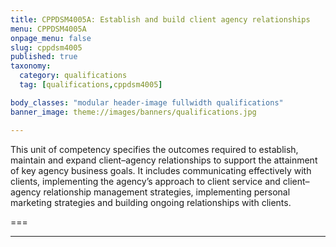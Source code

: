 ```yaml
---
title: CPPDSM4005A: Establish and build client agency relationships
menu: CPPDSM4005A
onpage_menu: false
slug: cppdsm4005
published: true
taxonomy:
  category: qualifications
  tag: [qualifications,cppdsm4005]

body_classes: "modular header-image fullwidth qualifications"
banner_image: theme://images/banners/qualifications.jpg

---
```


This unit of competency specifies the outcomes required to establish, maintain and expand client–agency relationships to support the attainment of key agency business goals. It includes communicating effectively with clients, implementing the agency’s approach to client service and client–agency relationship management strategies, implementing personal marketing strategies and building ongoing relationships with clients.

===

---
